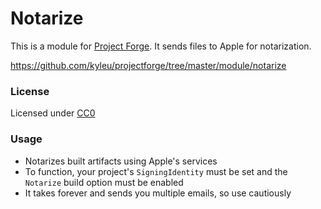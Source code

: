 <!--- Content managed by Project Forge, see [projectforge.md] for details. -->
# Notarize

This is a module for [Project Forge](https://projectforge.dev). It sends files to Apple for notarization.

https://github.com/kyleu/projectforge/tree/master/module/notarize

### License

Licensed under [CC0](https://creativecommons.org/publicdomain/zero/1.0)

### Usage

- Notarizes built artifacts using Apple's services
- To function, your project's `SigningIdentity` must be set and the `Notarize` build option must be enabled
- It takes forever and sends you multiple emails, so use cautiously
